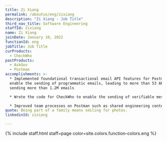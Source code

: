 ```yaml
---
title: Zi Xiang
permalink: /aboutus/eng/zixiang
description: "Zi Xiang - Job Title"
third_nav_title: Software Engineering
staffId: zixiang
name: Zi Xiang
joinDate: January 10, 2022
functionId: eng
jobTitle: Job Title
curProducts:
  - CheckWho
pastProducts:
  - AskGov
  - Postman
accomplishments: >-
  * Implemented foundational transactional email API features for Postman to
  enable the sending of programmatic emails, leading to more than 53 API users
  sending more than 1.2M emails

  * Wrote the code for CheckWho to enable the sending of verifiable messages, leading to more than 10,000 man-hours saved from initial agency users

  * Improved team processes on Postman such as shared engineering context for decision-making and greater structure in engineering practices
quote: Being part of a family means smiling for photos.
linkedinId: zixiang

---
```


{% include staff.html staff=page color=site.colors.function-colors.eng %}
